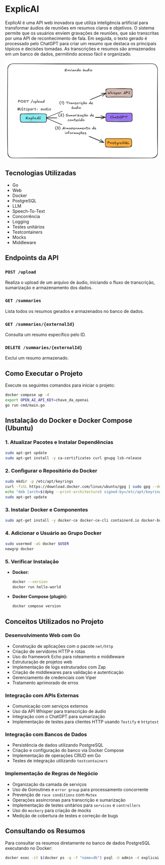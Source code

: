 # ExplicAI

ExplicAI é uma API web inovadora que utiliza inteligência artificial para transformar áudios de reuniões em resumos claros e objetivos. O sistema permite que os usuários enviem gravações de reuniões, que são transcritas por uma API de reconhecimento de fala. Em seguida, o texto gerado é processado pelo ChatGPT para criar um resumo que destaca os principais tópicos e decisões tomadas. As transcrições e resumos são armazenados em um banco de dados, permitindo acesso fácil e organizado.

![design-system](design.png)

## Tecnologias Utilizadas
- Go
- Web
- Docker
- PostgreSQL
- LLM
- Speech-To-Text
- Concorrência
- Logging
- Testes unitários
- Testcontainers
- Mocks
- Middleware

## Endpoints da API

### `POST /upload`
Realiza o upload de um arquivo de áudio, iniciando o fluxo de transcrição, sumarização e armazenamento dos dados.

### `GET /summaries`
Lista todos os resumos gerados e armazenados no banco de dados.

### `GET /summaries/{externalId}`
Consulta um resumo específico pelo ID.

### `DELETE /summaries/{externalId}`
Exclui um resumo armazenado.

## Como Executar o Projeto

Execute os seguintes comandos para iniciar o projeto:
```bash
docker compose up -d
export OPEN_AI_API_KEY=chave_da_openai
go run cmd/main.go
```

## Instalação do Docker e Docker Compose (Ubuntu)

### 1. Atualizar Pacotes e Instalar Dependências
```bash
sudo apt-get update
sudo apt-get install -y ca-certificates curl gnupg lsb-release
```

### 2. Configurar o Repositório do Docker
```bash
sudo mkdir -p /etc/apt/keyrings
curl -fsSL https://download.docker.com/linux/ubuntu/gpg | sudo gpg --dearmor -o /etc/apt/keyrings/docker.gpg
echo "deb [arch=$(dpkg --print-architecture) signed-by=/etc/apt/keyrings/docker.gpg] https://download.docker.com/linux/ubuntu $(lsb_release -cs) stable" | sudo tee /etc/apt/sources.list.d/docker.list > /dev/null
sudo apt-get update
```

### 3. Instalar Docker e Componentes
```bash
sudo apt-get install -y docker-ce docker-ce-cli containerd.io docker-buildx-plugin docker-compose-plugin
```

### 4. Adicionar o Usuário ao Grupo Docker
```bash
sudo usermod -aG docker $USER
newgrp docker
```

### 5. Verificar Instalação
- **Docker:**
  ```bash
  docker --version
  docker run hello-world
  ```
- **Docker Compose (plugin):**
  ```bash
  docker compose version
  ```

## Conceitos Utilizados no Projeto

### Desenvolvimento Web com Go
- Construção de aplicações com o pacote `net/http`
- Criação de servidores HTTP e rotas
- Uso do framework Echo para roteamento e middleware
- Estruturação de projetos web
- Implementação de logs estruturados com Zap
- Criação de middlewares para validação e autenticação
- Gerenciamento de credenciais com Viper
- Tratamento aprimorado de erros

### Integração com APIs Externas
- Comunicação com serviços externos
- Uso da API Whisper para transcrição de áudio
- Integração com o ChatGPT para sumarização
- Implementação de testes para clientes HTTP usando `Testify` e `httptest`

### Integração com Bancos de Dados
- Persistência de dados utilizando PostgreSQL
- Criação e configuração do banco via Docker Compose
- Implementação de operações CRUD em Go
- Testes de integração utilizando `testcontainers`

### Implementação de Regras de Negócio
- Organização da camada de serviços
- Uso de Goroutines e `error group` para processamento concorrente
- Prevenção de `race conditions` com `Mutex`
- Operações assíncronas para transcrição e sumarização
- Implementação de testes unitários para `services` e `controllers`
- Uso do `mockery` para criação de mocks
- Medição de cobertura de testes e correção de bugs

## Consultando os Resumos

Para consultar os resumos diretamente no banco de dados PostgreSQL executando no Docker:

```bash
docker exec -it $(docker ps -q -f "name=db") psql -U admin -d explicai -c "SELECT * FROM summaries;"
```

